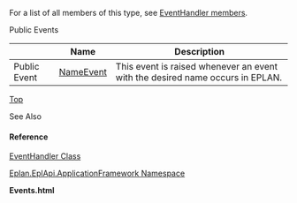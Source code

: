 For a list of all members of this type, see [EventHandler members](Eplan.EplApi.AFu~Eplan.EplApi.ApplicationFramework.EventHandler_members.html).

Public Events

|  | Name | Description |
| --- | --- | --- |
| Public Event | [NameEvent](Eplan.EplApi.AFu~Eplan.EplApi.ApplicationFramework.EventHandler~NameEvent_EV.html) | This event is raised whenever an event with the desired name occurs in EPLAN. |

[Top](#top)

See Also

#### Reference

[EventHandler Class](Eplan.EplApi.AFu~Eplan.EplApi.ApplicationFramework.EventHandler.html)
  
[Eplan.EplApi.ApplicationFramework Namespace](Eplan.EplApi.AFu~Eplan.EplApi.ApplicationFramework_namespace.html)
  
**Events.html**